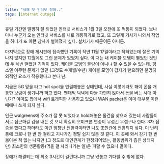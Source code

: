 ```yaml
---
title: "새해 첫 인터넷 장애.."
tags: [internet outage]
---
```


휴일 기간엔 멀쩡히 잘 되었던 인터넷 서비스가 1월 3일 오전에 또 먹통이 되었다. 보나마나 누군가 오늘 인터넷 서비스를 새로 개통하기로 했고, 또 그렇게 기사가 나와서 작업을 하다가 또 이런 참사가 벌어졌지 싶다. 설치기사 때문이든 아니든.

마지막으로 장애 게시판에 접속했던 기록이 작년 11월 17일이라고 적혀있는데 잘은 기억나지 않지만 12월에도 그런 문제가 있었지 싶다. 이 때는 내 케이블 모뎀이 뻗었던 것인데 두 세번 뻗었던 기억이 있다. 케이블 모뎀의 불량이 아니냐 할 수 있을 수 있는데, 평소엔 아무런 문제가 없던 (그것도 수개월/수년) 케이블 모뎀이 갑자기 뻗으려면 분명히 외적인 요소가 작용했다고 본다 난.

지금은 5G 망을 타고 hot spot을 연결해놓은 상태인데, 사실 이렇게라도 해야 폰을 개통한 보람이 생기니까 하고 있다. 팬대믹 덕택에 다들 가만히 앉아서 돈을 버는 시대 아닌가? 아마도 집에서 wifi 트래픽만 사용하고 있으니 WAN packet은 아마 대부분 이런 때에나 쓰게 되지 싶다. 

인근 walgreens에 주소가 잘 못 되었다고 hold해놓은 물건을 찾으러 갔는데 사람들이 서로 접근하길 겁을 내는 것 보니 확실히 오미크론 변종이 무섭긴 무섭구나 한다. 3차 접종을 했다고 하더라도 이런 엄청난 전염력이라면 나도 조만간에 전염되지 싶다. 이 난리통에 코로나 한 번 안 걸리고 지나가긴 정말 쉽지 않은 것 같다. 이 곳에 와서 감기 한 번 옮아본 적 없는 나지만 (그 정도로 대인관계가 한정되어있는, 활동범위가 좁은 상태지만) 최소한의 생존활동(먹을 걸 사러나가는 일)은 피할 수 없으니 말이다.

장애가 해결되는 데 최소 3시간이 걸린다니까 그냥 넋놓고 기다릴 수 밖에 없다.